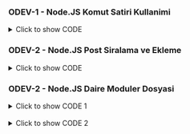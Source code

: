 ### ODEV-1 - Node.JS Komut Satiri Kullanimi

<details>
<summary>Click to show CODE</summary>

const pi = Math.PI;
let givenDia = process.argv.slice(2)

function callArea(diameter){

    let area = pi*diameter*diameter;
    console.log("Diameter: " + diameter);
    console.log("Area: "  + area);

}
callArea(givenDia);
</details>


### ODEV-2 - Node.JS Post Siralama ve Ekleme

<details>
<summary>Click to show CODE</summary>

const posts = [
  { name: "Post 1", author: "Yazar 1" },
  { name: "Post 2", author: "Yazar 2" },
  { name: "Post 3", author: "Yazar 3" },
];

const listPosts = () => {
  posts.map((post) => {
    console.log(post.name);
  });
};

const addPost = (newPost) => {
  const promise1 = new Promise((resolve, reject) => {
    posts.push(newPost);
    resolve(posts);
    //reject('BIR HATA OLUSTU');
  });

  return promise1;
};

async function showPosts() {
  try {
    await addPost({ name: "Post 4", author: "Yazar 4" });
    listPosts();
  } catch (error) {
    console.log(error);
  }
}

showPosts();

</details>

### ODEV-2 - Node.JS Daire Moduler Dosyasi

<details>
<summary>Click to show CODE 1</summary>
  function circleArea(pi, r) {
    let area = pi*r*r;
    console.log("Circle Area: " + area);
}

function circleCircumference(pi, r){
    let circumference = 2*pi*r;
    console.log("Circle Circumference: " + circumference);
}

module.exports = {
    circleArea,
    circleCircumference
}

</details>
<br />
<details>
<summary>Click to show CODE 2</summary>

  const { circleArea, circleCircumference  } = require('./circle.js');

const pi = Math.PI;

circleArea(pi,2);
circleCircumference(pi,2);


</details>